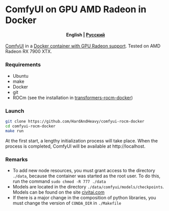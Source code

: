 # ComfyUI on GPU AMD Radeon in Docker

<h4 align="center">
    <p>
        <b>English</b> |
        <a href="https://github.com/HardAndHeavy/comfyui-rocm-docker/blob/main/docs/README_ru.md">Русский</a>
    </p>
</h4>

[ComfyUI](https://github.com/comfyanonymous/ComfyUI) in a [Docker container with GPU Radeon support](https://hub.docker.com/repository/docker/hardandheavy/comfyui-rocm/general). Tested on AMD Radeon RX 7900 XTX.

### Requirements
- Ubuntu
- make
- Docker
- git
- ROCm (see the installation in [transformers-rocm-docker](https://github.com/HardAndHeavy/transformers-rocm-docker?tab=readme-ov-file#install-rocm))

### Launch
```bash
git clone https://github.com/HardAndHeavy/comfyui-rocm-docker
cd comfyui-rocm-docker
make run
```

At the first start, a lengthy initialization process will take place. When the process is completed, ComfyUI will be available at http://localhost.

### Remarks          
- To add new node resources, you must grant access to the directory `./data`, because the container was started as the root user. To do this, run the command `sudo chmod -R 777 ./data`
- Models are located in the directory `./data/comfyui/models/checkpoints`. Models can be found on the site [civitai.com](https://civitai.com/)
- If there is a major change in the composition of python libraries, you must change the version of `CONDA_DIR` in `./Makefile`
